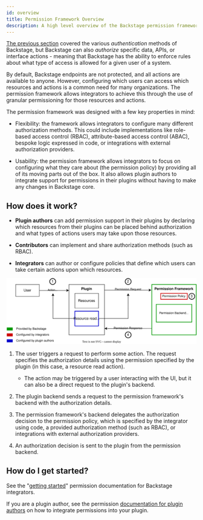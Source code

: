 ```yaml
---
id: overview
title: Permission Framework Overview
description: A high level overview of the Backstage permission framework
---
```


[The previous section](../auth/index.md) covered the various _authentication_ methods of Backstage, but Backstage can also _authorize_ specific data, APIs, or interface actions - meaning that Backstage has the ability to enforce rules about what type of access is allowed for a given user of a system.

By default, Backstage endpoints are not protected, and all actions are available to anyone. However, configuring which users can access which resources and actions is a common need for many organizations. The permission framework allows integrators to achieve this through the use of granular permissioning for those resources and actions.

The permission framework was designed with a few key properties in mind:

- Flexibility: the framework allows integrators to configure many different authorization methods. This could include implementations like role-based access control (RBAC), attribute-based access control (ABAC), bespoke logic expressed in code, or integrations with external authorization providers.

- Usability: the permission framework allows integrators to focus on configuring what they care about (the permission policy) by providing all of its moving parts out of the box. It also allows plugin authors to integrate support for permissions in their plugins without having to make any changes in Backstage core.

## How does it work?

- **Plugin authors** can add permission support in their plugins by declaring which resources from their plugins can be placed behind authorization and what types of actions users may take upon those resources.

- **Contributors** can implement and share authorization methods (such as RBAC).

- **Integrators** can author or configure policies that define which users can take certain actions upon which resources.

![](../assets/permission/permission-framework-overview.drawio.svg)

1. The user triggers a request to perform some action. The request specifies the authorization details using the permission specified by the plugin (in this case, a resource read action).

   - The action may be triggered by a user interacting with the UI, but it can also be a direct request to the plugin's backend.

2. The plugin backend sends a request to the permission framework's backend with the authorization details.

3. The permission framework's backend delegates the authorization decision to the permission policy, which is specified by the integrator using code, a provided authorization method (such as RBAC), or integrations with external authorization providers.

4. An authorization decision is sent to the plugin from the permission backend.

## How do I get started?

See the "[getting started](./getting-started.md)" permission documentation for Backstage integrators.

If you are a plugin author, see the permission [documentation for plugin authors](./permission-framework-for-plugin-authors.md) on how to integrate permissions into your plugin.
